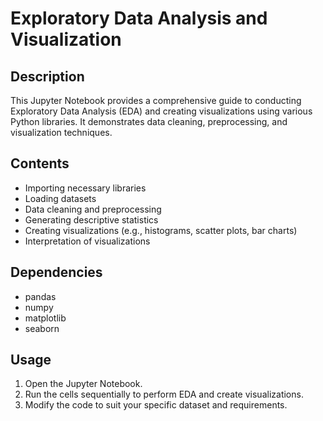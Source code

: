 # Exploratory Data Analysis and Visualization

## Description
This Jupyter Notebook provides a comprehensive guide to conducting Exploratory Data Analysis (EDA) and creating visualizations using various Python libraries. It demonstrates data cleaning, preprocessing, and visualization techniques.

## Contents
- Importing necessary libraries
- Loading datasets
- Data cleaning and preprocessing
- Generating descriptive statistics
- Creating visualizations (e.g., histograms, scatter plots, bar charts)
- Interpretation of visualizations

## Dependencies
- pandas
- numpy
- matplotlib
- seaborn

## Usage
1. Open the Jupyter Notebook.
2. Run the cells sequentially to perform EDA and create visualizations.
3. Modify the code to suit your specific dataset and requirements.
